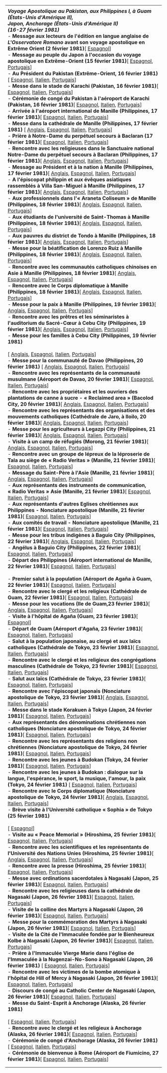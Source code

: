 |     |
| --- |
|  |
| ***Voyage Apostolique au Pakistan, aux Philippines I, à Guam (États-Unis d'Amérique II),***<br>***Japon, Anchorage (États-Unis d'Amérique II)***<br>***(16-27 février 1981)***<br>- **Message aux lecteurs de l'édition en langue anglaise de *L'Osservatore Romano* avant son voyage apostolique en Extrême Orient (2 février 1981)**[ [Espagnol](/content/john-paul-ii/es/letters/1981/documents/hf_jp-ii_let_19810202_far-east.html)] <br>- **Message au peuple du Japon à l'occasion du voyage apostolique en Extrême-Orient (15 février 1981)**[ [Espagnol](/content/john-paul-ii/es/messages/pont_messages/1981/documents/hf_jp-ii_mes_19810215_messaggio-giappone.html), [Portugais](/content/john-paul-ii/pt/messages/pont_messages/1981/documents/hf_jp-ii_mes_19810215_messaggio-giappone.html)]<br>- **Au Président du Pakistan (Extrême-Orient, 16 février 1981)**[ [Espagnol](/content/john-paul-ii/es/speeches/1981/february/documents/hf_jp-ii_spe_19810216_pakistan-presidente.html), [Italien](/content/john-paul-ii/it/speeches/1981/february/documents/hf_jp-ii_spe_19810216_pakistan-presidente.html), [Portugais](/content/john-paul-ii/pt/speeches/1981/february/documents/hf_jp-ii_spe_19810216_pakistan-presidente.html)] <br>- **Messe dans le stade de Karachi (Pakistan, 16 février 1981)**[ [Espagnol](/content/john-paul-ii/es/homilies/1981/documents/hf_jp-ii_hom_19810216_karachi-pakistan.html), [Italien](/content/john-paul-ii/it/homilies/1981/documents/hf_jp-ii_hom_19810216_karachi-pakistan.html), [Portugais](/content/john-paul-ii/pt/homilies/1981/documents/hf_jp-ii_hom_19810216_karachi-pakistan.html)]<br>- **Cérémonie de congé du Pakistan à l'aéroport de Karachi (Pakistan, 16 février 1981)**[ [Espagnol](/content/john-paul-ii/es/speeches/1981/february/documents/hf_jp-ii_spe_19810216_pakistan-commiato.html), [Italien](/content/john-paul-ii/it/speeches/1981/february/documents/hf_jp-ii_spe_19810216_pakistan-commiato.html), [Portugais](/content/john-paul-ii/pt/speeches/1981/february/documents/hf_jp-ii_spe_19810216_pakistan-commiato.html)]<br>- **Arrivée à l'aéroport international de Manille (Philippines, 17 février 1981)**[ [Espagnol](/content/john-paul-ii/es/speeches/1981/february/documents/hf_jp-ii_spe_19810217_manila-arrivo.html), [Italien](/content/john-paul-ii/es/speeches/1981/february/documents/hf_jp-ii_spe_19810217_manila-arrivo.html), [Portugais](/content/john-paul-ii/pt/speeches/1981/february/documents/hf_jp-ii_spe_19810217_manila-arrivo.html)] <br>- **Messe dans la cathédrale de Manille (Philippines, 17 février 1981)** [ [Anglais](/content/john-paul-ii/en/homilies/1981/documents/hf_jp-ii_hom_19810217_manila-filippine.html), [Espagnol](/content/john-paul-ii/es/homilies/1981/documents/hf_jp-ii_hom_19810217_manila-filippine.html), [Italien](/content/john-paul-ii/it/homilies/1981/documents/hf_jp-ii_hom_19810217_manila-filippine.html), [Portugais](/content/john-paul-ii/pt/homilies/1981/documents/hf_jp-ii_hom_19810217_manila-filippine.html)]<br>- **Prière à Notre-Dame du perpétuel secours à Baclaran (17 février 1981)**[ [Espagnol](/content/john-paul-ii/es/prayers/documents/hf_jp-ii_19810217_baclaran-vergine.html), [Italien](/content/john-paul-ii/it/prayers/documents/hf_jp-ii_19810217_baclaran-vergine.html), [Portugais](/content/john-paul-ii/pt/prayers/documents/hf_jp-ii_19810217_baclaran-vergine.html)]<br>- **Rencontre avec les religieuses dans le Sanctuaire national Notre-Dame du perpétuel secours à Baclaran (Philippines, 17 février 1981)**[ [Anglais](/content/john-paul-ii/en/speeches/1981/february/documents/hf_jp-ii_spe_19810217_manila-baclaran.html), [Espagnol](/content/john-paul-ii/es/speeches/1981/february/documents/hf_jp-ii_spe_19810217_manila-baclaran.html), [Italien](/content/john-paul-ii/it/speeches/1981/february/documents/hf_jp-ii_spe_19810217_manila-baclaran.html), [Portugais](/content/john-paul-ii/pt/speeches/1981/february/documents/hf_jp-ii_spe_19810217_manila-baclaran.html)]<br>- **Message au Président et à la nation à Manille (Philippines, 17 février 1981)**[ [Anglais](/content/john-paul-ii/en/speeches/1981/february/documents/hf_jp-ii_spe_19810217_manila-presidente.html), [Espagnol](/content/john-paul-ii/es/speeches/1981/february/documents/hf_jp-ii_spe_19810217_manila-presidente.html), [Italien](/content/john-paul-ii/it/speeches/1981/february/documents/hf_jp-ii_spe_19810217_manila-presidente.html), [Portugais](/content/john-paul-ii/pt/speeches/1981/february/documents/hf_jp-ii_spe_19810217_manila-presidente.html)] <br>- **A l'épiscopat philippin et aux évêques asiatiques rassemblés à Villa San-Miguel à Manille (Philippines, 17 février 1981)**[ [Anglais](/content/john-paul-ii/en/speeches/1981/february/documents/hf_jp-ii_spe_19810217_manila-episcopato.html), [Espagnol](/content/john-paul-ii/es/speeches/1981/february/documents/hf_jp-ii_spe_19810217_manila-episcopato.html), [Italien](/content/john-paul-ii/it/speeches/1981/february/documents/hf_jp-ii_spe_19810217_manila-episcopato.html), [Portugais](/content/john-paul-ii/pt/speeches/1981/february/documents/hf_jp-ii_spe_19810217_manila-episcopato.html)] <br>- **Aux professionnels dans l'« Araneta Coliseum » de Manille (Philippines, 18 février 1981)**[ [Anglais](/content/john-paul-ii/en/speeches/1981/february/documents/hf_jp-ii_spe_19810218_manila-professionisti.html), [Espagnol](/content/john-paul-ii/es/speeches/1981/february/documents/hf_jp-ii_spe_19810218_manila-professionisti.html), [Italien](/content/john-paul-ii/it/speeches/1981/february/documents/hf_jp-ii_spe_19810218_manila-professionisti.html), [Portugais](/content/john-paul-ii/pt/speeches/1981/february/documents/hf_jp-ii_spe_19810218_manila-professionisti.html)] <br>- **Aux étudiants de l'université de Saint-Thomas à Manille (Philippines, 18 février 1981)**[ [Anglais](/content/john-paul-ii/en/speeches/1981/february/documents/hf_jp-ii_spe_19810218_manila-universitari.html), [Espagnol](/content/john-paul-ii/es/speeches/1981/february/documents/hf_jp-ii_spe_19810218_manila-universitari.html), [Italien](/content/john-paul-ii/it/speeches/1981/february/documents/hf_jp-ii_spe_19810218_manila-universitari.html), [Portugais](/content/john-paul-ii/pt/speeches/1981/february/documents/hf_jp-ii_spe_19810218_manila-universitari.html)] <br>- **Aux pauvres du district de Tondo à Manille (Philippines, 18 février 1981)**[ [Anglais](/content/john-paul-ii/en/speeches/1981/february/documents/hf_jp-ii_spe_19810218_manila-poveri-tondo.html), [Espagnol](/content/john-paul-ii/es/speeches/1981/february/documents/hf_jp-ii_spe_19810218_manila-poveri-tondo.html), [Italien](/content/john-paul-ii/it/speeches/1981/february/documents/hf_jp-ii_spe_19810218_manila-poveri-tondo.html), [Portugais](/content/john-paul-ii/pt/speeches/1981/february/documents/hf_jp-ii_spe_19810218_manila-poveri-tondo.html)]<br>- **Messe pour la béatification de Lorenzo Ruiz à Manille (Philippines, 18 février 1981)**[ [Anglais](/content/john-paul-ii/en/homilies/1981/documents/hf_jp-ii_hom_19810218_beatificazione-ruiz.html), [Espagnol](/content/john-paul-ii/es/homilies/1981/documents/hf_jp-ii_hom_19810218_beatificazione-ruiz.html), [Italien](/content/john-paul-ii/it/homilies/1981/documents/hf_jp-ii_hom_19810218_beatificazione-ruiz.html), [Portugais](/content/john-paul-ii/pt/homilies/1981/documents/hf_jp-ii_hom_19810218_beatificazione-ruiz.html)]<br>- **Rencontre avec les communautés catholiques chinoises en Asie à Manille (Philippines, 18 février 1981)**[ [Anglais](/content/john-paul-ii/en/speeches/1981/february/documents/hf_jp-ii_spe_19810218_manila-comunita-cattoliche-cinesi.html), [Espagnol](/content/john-paul-ii/es/speeches/1981/february/documents/hf_jp-ii_spe_19810218_manila-comunita-cattoliche-cinesi.html), [Italien](/content/john-paul-ii/it/speeches/1981/february/documents/hf_jp-ii_spe_19810218_manila-comunita-cattoliche-cinesi.html), [Portugais](/content/john-paul-ii/pt/speeches/1981/february/documents/hf_jp-ii_spe_19810218_manila-comunita-cattoliche-cinesi.html)]<br>- **Rencontre avec le Corps diplomatique à Manille (Philippines, 18 février 1981)**[ [Anglais](/content/john-paul-ii/en/speeches/1981/february/documents/hf_jp-ii_spe_19810218_manila-cd.html), [Espagnol](/content/john-paul-ii/es/speeches/1981/february/documents/hf_jp-ii_spe_19810218_manila-cd.html), [Italien](/content/john-paul-ii/it/speeches/1981/february/documents/hf_jp-ii_spe_19810218_manila-cd.html), [Portugais](/content/john-paul-ii/pt/speeches/1981/february/documents/hf_jp-ii_spe_19810218_manila-cd.html)]<br>- **Messe pour la paix à Manille (Philippines, 19 février 1981)**[ [Anglais](/content/john-paul-ii/en/homilies/1981/documents/hf_jp-ii_hom_19810219_pace.html), [Espagnol](/content/john-paul-ii/es/homilies/1981/documents/hf_jp-ii_hom_19810219_pace.html), [Italien](/content/john-paul-ii/it/homilies/1981/documents/hf_jp-ii_hom_19810219_pace.html), [Portugais](/content/john-paul-ii/pt/homilies/1981/documents/hf_jp-ii_hom_19810219_pace.html)]<br>- **Rencontre avec les prêtres et les séminaristes à l'auditorium du Sacré-Cœur à Cebu City (Philippines, 19 février 1981)**[ [Anglais](/content/john-paul-ii/en/speeches/1981/february/documents/hf_jp-ii_spe_19810219_manila-sacerdoti.html), [Espagnol](/content/john-paul-ii/es/speeches/1981/february/documents/hf_jp-ii_spe_19810219_manila-sacerdoti.html), [Italien](/content/john-paul-ii/it/speeches/1981/february/documents/hf_jp-ii_spe_19810219_manila-sacerdoti.html), [Portugais](/content/john-paul-ii/pt/speeches/1981/february/documents/hf_jp-ii_spe_19810219_manila-sacerdoti.html)]<br>- **Messe pour les familles à Cebu City (Philippines, 19 février 1981)**<br>  <br>   [ [Anglais](/content/john-paul-ii/en/homilies/1981/documents/hf_jp-ii_hom_19810219_famiglie.html), [Espagnol](/content/john-paul-ii/es/homilies/1981/documents/hf_jp-ii_hom_19810219_famiglie.html), [Italien](/content/john-paul-ii/it/homilies/1981/documents/hf_jp-ii_hom_19810219_famiglie.html), [Portugais](/content/john-paul-ii/pt/homilies/1981/documents/hf_jp-ii_hom_19810219_famiglie.html)]<br>- **Messe pour la communauté de Davao (Philippines, 20 février 1981)** [ [Anglais](/content/john-paul-ii/en/homilies/1981/documents/hf_jp-ii_hom_19810220_davao.html), [Espagnol](/content/john-paul-ii/es/homilies/1981/documents/hf_jp-ii_hom_19810220_davao.html), [Italien](/content/john-paul-ii/it/homilies/1981/documents/hf_jp-ii_hom_19810220_davao.html), [Portugais](/content/john-paul-ii/pt/speeches/1981/february/documents/hf_jp-ii_spe_19810220_davao-comunita-musulmana.html)]<br>- **Rencontre avec les représentants de la communauté musulmane (Aéroport de Davao, 20 février 1981)**[ [Espagnol](/content/john-paul-ii/es/speeches/1981/february/documents/hf_jp-ii_spe_19810220_davao-comunita-musulmana.html), [Italien](/content/john-paul-ii/it/speeches/1981/february/documents/hf_jp-ii_spe_19810220_davao-comunita-musulmana.html), [Portugais](/content/john-paul-ii/pt/speeches/1981/february/documents/hf_jp-ii_spe_19810220_davao-comunita-musulmana.html)]<br>- **Rencontre avec les propriétaires et les ouvriers des plantations de canne à sucre - « Reclaimed area » (Bacolod City, 20 février 1981)**[ [Anglais](/content/john-paul-ii/en/speeches/1981/february/documents/hf_jp-ii_spe_19810220_filippine-bacolod-zucchero.html), [Espagnol](/content/john-paul-ii/es/speeches/1981/february/documents/hf_jp-ii_spe_19810220_filippine-bacolod-zucchero.html), [Italien](/content/john-paul-ii/it/speeches/1981/february/documents/hf_jp-ii_spe_19810220_filippine-bacolod-zucchero.html), [Portugais](/content/john-paul-ii/pt/speeches/1981/february/documents/hf_jp-ii_spe_19810220_filippine-bacolod-zucchero.html)] <br>- **Rencontre avec les représentants des organisations et des mouvements catholiques (Cathédrale de Jaro, à Iloilo, 20 février 1981)**[ [Anglais](/content/john-paul-ii/en/speeches/1981/february/documents/hf_jp-ii_spe_19810220_iloilo-movimenti-cattolici.html), [Espagnol](/content/john-paul-ii/es/speeches/1981/february/documents/hf_jp-ii_spe_19810220_iloilo-movimenti-cattolici.html), [Italien](/content/john-paul-ii/it/speeches/1981/february/documents/hf_jp-ii_spe_19810220_iloilo-movimenti-cattolici.html), [Portugais](/content/john-paul-ii/pt/speeches/1981/february/documents/hf_jp-ii_spe_19810220_iloilo-movimenti-cattolici.html)]<br>- **Messe pour les agriculteurs à Legazpi City (Philippines, 21 février 1981)**[ [Anglais](/content/john-paul-ii/en/homilies/1981/documents/hf_jp-ii_hom_19810221_agricoltori.html), [Espagnol](/content/john-paul-ii/es/homilies/1981/documents/hf_jp-ii_hom_19810221_agricoltori.html), [Italien](/content/john-paul-ii/it/homilies/1981/documents/hf_jp-ii_hom_19810221_agricoltori.html), [Portugais](/content/john-paul-ii/pt/homilies/1981/documents/hf_jp-ii_hom_19810221_agricoltori.html)]<br>- **Visite à un camp de réfugiés (Morong, 21 février 1981)**[ [Anglais](/content/john-paul-ii/en/speeches/1981/february/documents/hf_jp-ii_spe_19810221_filippine-morong-profughi.html), [Espagnol](/content/john-paul-ii/es/speeches/1981/february/documents/hf_jp-ii_spe_19810221_filippine-morong-profughi.html), [Italien](/content/john-paul-ii/it/speeches/1981/february/documents/hf_jp-ii_spe_19810221_filippine-morong-profughi.html), [Portugais](/content/john-paul-ii/pt/speeches/1981/february/documents/hf_jp-ii_spe_19810221_filippine-morong-profughi.html)]<br>- **Rencontre avec un groupe de lépreux de la léproserie de Tala au siège de « Radio Veritas » (Manille, 21 février 1981)**[ [Espagnol](/content/john-paul-ii/es/speeches/1981/february/documents/hf_jp-ii_spe_19810221_manila-lebbrosi.html), [Italien](/content/john-paul-ii/it/speeches/1981/february/documents/hf_jp-ii_spe_19810221_manila-lebbrosi.html), [Portugais](/content/john-paul-ii/pt/speeches/1981/february/documents/hf_jp-ii_spe_19810221_manila-lebbrosi.html)] <br>- **Message du Saint-Père à l'Asie (Manille, 21 février 1981)**[ [Anglais](/content/john-paul-ii/en/speeches/1981/february/documents/hf_jp-ii_spe_19810221_manila-auditorium.html), [Espagnol](/content/john-paul-ii/es/speeches/1981/february/documents/hf_jp-ii_spe_19810221_manila-auditorium.html), [Italien](/content/john-paul-ii/it/speeches/1981/february/documents/hf_jp-ii_spe_19810221_manila-auditorium.html), [Portugais](/content/john-paul-ii/pt/speeches/1981/february/documents/hf_jp-ii_spe_19810221_manila-auditorium.html)] <br>- **Aux représentants des instruments de communication, « Radio Veritas » Asie (Manille, 21 février 1981)**[ [Espagnol](/content/john-paul-ii/es/speeches/1981/february/documents/hf_jp-ii_spe_19810221_manila-radio-veritas.html), [Italien](/content/john-paul-ii/it/speeches/1981/february/documents/hf_jp-ii_spe_19810221_manila-radio-veritas.html), [Portugais](/content/john-paul-ii/pt/speeches/1981/february/documents/hf_jp-ii_spe_19810221_manila-radio-veritas.html)] <br>- **Aux représentants d'autres Eglises chrétiennes aux Philippines - Nonciature apostolique (Manille, 21 février 1981)**[ [Espagnol](/content/john-paul-ii/es/speeches/1981/february/documents/hf_jp-ii_spe_19810221_manila-altre-chiese-cristiane.html), [Italien](/content/john-paul-ii/it/speeches/1981/february/documents/hf_jp-ii_spe_19810221_manila-altre-chiese-cristiane.html), [Portugais](/content/john-paul-ii/pt/speeches/1981/february/documents/hf_jp-ii_spe_19810221_manila-altre-chiese-cristiane.html)] <br>- **Aux comités de travail - Nonciature apostolique (Manille, 21 février 1981)**[ [Espagnol](/content/john-paul-ii/es/speeches/1981/february/documents/hf_jp-ii_spe_19810221_manila-comitati-lavoro.html), [Italien](/content/john-paul-ii/it/speeches/1981/february/documents/hf_jp-ii_spe_19810221_manila-comitati-lavoro.html), [Portugais](/content/john-paul-ii/pt/speeches/1981/february/documents/hf_jp-ii_spe_19810221_manila-comitati-lavoro.html)]<br>- **Messe pour les tribus indigènes à Baguio City (Philippines, 22 février 1981)**[ [Anglais](/content/john-paul-ii/en/homilies/1981/documents/hf_jp-ii_hom_19810222_indigeni.html), [Espagnol](/content/john-paul-ii/es/homilies/1981/documents/hf_jp-ii_hom_19810222_indigeni.html), [Italien](/content/john-paul-ii/it/homilies/1981/documents/hf_jp-ii_hom_19810222_indigeni.html), [Portugais](/content/john-paul-ii/pt/homilies/1981/documents/hf_jp-ii_hom_19810222_indigeni.html)]<br>- **Angélus à Baguio City (Philippines, 22 février 1981)**[ [Espagnol](/content/john-paul-ii/es/angelus/1981/documents/hf_jp-ii_ang_19810222.html), [Italien](/content/john-paul-ii/it/angelus/1981/documents/hf_jp-ii_ang_19810222.html), [Portugais](/content/john-paul-ii/pt/angelus/1981/documents/hf_jp-ii_ang_19810222.html)] <br>- **Départ des Philippines (Aéroport international de Manille, 22 février 1981)**[ [Espagnol](/content/john-paul-ii/es/speeches/1981/february/documents/hf_jp-ii_spe_19810222_manila-congedo.html), [Italien](/content/john-paul-ii/it/speeches/1981/february/documents/hf_jp-ii_spe_19810222_manila-congedo.html), [Portugais](/content/john-paul-ii/pt/speeches/1981/february/documents/hf_jp-ii_spe_19810222_manila-congedo.html)]<br>  <br>- **Premier salut à la population (Aéroport de Agaña à Guam, 22 février 1981)**[ [Espagnol](/content/john-paul-ii/es/speeches/1981/february/documents/hf_jp-ii_spe_19810222_guam-arrivo.html), [Italien](/content/john-paul-ii/it/speeches/1981/february/documents/hf_jp-ii_spe_19810222_guam-arrivo.html), [Portugais](/content/john-paul-ii/pt/speeches/1981/february/documents/hf_jp-ii_spe_19810222_guam-arrivo.html)]<br>- **Rencontre avec le clergé et les religieux (Cathédrale de Guam, 22 février 1981)**[ [Espagnol](/content/john-paul-ii/es/speeches/1981/february/documents/hf_jp-ii_spe_19810222_guam-clero.html), [Italien](/content/john-paul-ii/it/speeches/1981/february/documents/hf_jp-ii_spe_19810222_guam-clero.html), [Portugais](/content/john-paul-ii/pt/speeches/1981/february/documents/hf_jp-ii_spe_19810222_guam-clero.html)]<br>- **Messe pour les vocations (Ile de Guam,23 février 1981)**[ [Anglais](/content/john-paul-ii/en/homilies/1981/documents/hf_jp-ii_hom_19810223_vocazioni.html), [Espagnol](/content/john-paul-ii/es/homilies/1981/documents/hf_jp-ii_hom_19810223_vocazioni.html), [Italien](/content/john-paul-ii/it/homilies/1981/documents/hf_jp-ii_hom_19810223_vocazioni.html), [Portugais](/content/john-paul-ii/pt/homilies/1981/documents/hf_jp-ii_hom_19810223_vocazioni.html)]<br>- **Visite à l'hôpital de Agaña (Guam, 23 février 1981)**[ [Espagnol](/content/john-paul-ii/es/speeches/1981/february/documents/hf_jp-ii_spe_19810223_guam-hospital.html)]<br>- **Départ de Guam (Aéroport d'Agaña, 23 février 1981)**[ [Espagnol](/content/john-paul-ii/es/speeches/1981/february/documents/hf_jp-ii_spe_19810223_guam-congedo.html), [Italien](/content/john-paul-ii/it/speeches/1981/february/documents/hf_jp-ii_spe_19810223_guam-congedo.html), [Portugais](/content/john-paul-ii/pt/speeches/1981/february/documents/hf_jp-ii_spe_19810223_guam-congedo.html)]<br>- **Salut à la population japonaise, au clergé et aux laïcs catholiques (Cathédrale de Tokyo, 23 février 1981)**[ [Espagnol](/content/john-paul-ii/es/speeches/1981/february/documents/hf_jp-ii_spe_19810223_giappone-tokyo-saluto.html), [Italien](/content/john-paul-ii/it/speeches/1981/february/documents/hf_jp-ii_spe_19810223_giappone-tokyo-saluto.html), [Portugais](/content/john-paul-ii/pt/speeches/1981/february/documents/hf_jp-ii_spe_19810223_giappone-tokyo-saluto.html)]<br>- **Rencontre avec le clergé et les religieux des congrégations masculines (Cathédrale de Tokyo, 23 février 1981)**[ [Espagnol](/content/john-paul-ii/es/speeches/1981/february/documents/hf_jp-ii_spe_19810223_giappone-tokyo-clero.html), [Italien](/content/john-paul-ii/it/speeches/1981/february/documents/hf_jp-ii_spe_19810223_giappone-tokyo-clero.html), [Portugais](/content/john-paul-ii/pt/speeches/1981/february/documents/hf_jp-ii_spe_19810223_giappone-tokyo-clero.html)]<br>- **Salut aux laïcs (Cathédrale de Tokyo, 23 février 1981)**[ [Espagnol](/content/john-paul-ii/es/speeches/1981/february/documents/hf_jp-ii_spe_19810223_giappone-tokyo-laici.html), [Italien](/content/john-paul-ii/it/speeches/1981/february/documents/hf_jp-ii_spe_19810223_giappone-tokyo-laici.html), [Portugais](/content/john-paul-ii/pt/speeches/1981/february/documents/hf_jp-ii_spe_19810223_giappone-tokyo-laici.html)]<br>- **Rencontre avec l'épiscopat japonais (Nonciature apostolique de Tokyo, 23 février 1981)**[ [Anglais](/content/john-paul-ii/en/speeches/1981/february/documents/hf_jp-ii_spe_19810223_giappone-tokyo-episcopato.html), [Espagnol](/content/john-paul-ii/es/speeches/1981/february/documents/hf_jp-ii_spe_19810223_giappone-tokyo-episcopato.html), [Italien](/content/john-paul-ii/it/speeches/1981/february/documents/hf_jp-ii_spe_19810223_giappone-tokyo-episcopato.html), [Portugais](/content/john-paul-ii/pt/speeches/1981/february/documents/hf_jp-ii_spe_19810223_giappone-tokyo-episcopato.html)]<br>- **Messe dans le stade Korakuen à Tokyo (Japon, 24 février 1981)**[ [Espagnol](/content/john-paul-ii/es/homilies/1981/documents/hf_jp-ii_hom_19810224_korakuen-tokyo.html), [Italien](/content/john-paul-ii/it/homilies/1981/documents/hf_jp-ii_hom_19810224_korakuen-tokyo.html), [Portugais](/content/john-paul-ii/pt/homilies/1981/documents/hf_jp-ii_hom_19810224_korakuen-tokyo.html)]<br>- **Aux représentants des dénominations chrétiennes non catholiques (Nonciature apostolique de Tokyo, 24 février 1981)**[ [Espagnol](/content/john-paul-ii/es/speeches/1981/february/documents/hf_jp-ii_spe_19810224_giappone-tokyo-non-cattolici.html), [Italien](/content/john-paul-ii/it/speeches/1981/february/documents/hf_jp-ii_spe_19810224_giappone-tokyo-non-cattolici.html), [Portugais](/content/john-paul-ii/pt/speeches/1981/february/documents/hf_jp-ii_spe_19810224_giappone-tokyo-non-cattolici.html)]<br>- **Rencontre avec les représentants des religions non chrétiennes (Nonciature apostolique de Tokyo, 24 février 1981)**[ [Espagnol](/content/john-paul-ii/es/speeches/1981/february/documents/hf_jp-ii_spe_19810224_giappone-tokyo-non-cristiani.html), [Italien](/content/john-paul-ii/it/speeches/1981/february/documents/hf_jp-ii_spe_19810224_giappone-tokyo-non-cristiani.html), [Portugais](/content/john-paul-ii/pt/speeches/1981/february/documents/hf_jp-ii_spe_19810224_giappone-tokyo-non-cristiani.html)]<br>- **Rencontre avec les jeunes à Budokan (Tokyo, 24 février 1981)**[ [Espagnol](/content/john-paul-ii/es/speeches/1981/february/documents/hf_jp-ii_spe_19810224_giappone-tokyo-giovani.html), [Italien](/content/john-paul-ii/it/speeches/1981/february/documents/hf_jp-ii_spe_19810224_giappone-tokyo-giovani.html), [Portugais](/content/john-paul-ii/pt/speeches/1981/february/documents/hf_jp-ii_spe_19810224_giappone-tokyo-giovani.html)]<br>- **Rencontre avec les jeunes à Budokan : dialogue sur la langue, l'espérance, le sport, la musique, l'amour, la paix (Tokyo, 24 février 1981)** [ [Espagnol](/content/john-paul-ii/es/speeches/1981/february/documents/hf_jp-ii_spe_19810224_giappone-tokyo-giovani2.html), [Italien](/content/john-paul-ii/it/speeches/1981/february/documents/hf_jp-ii_spe_19810224_giappone-tokyo-giovani2.html), [Portugais](/content/john-paul-ii/pt/speeches/1981/february/documents/hf_jp-ii_spe_19810224_giappone-tokyo-giovani2.html)]<br>- **Rencontre avec le Corps diplomatique (Nonciature apostolique de Tokyo, 24 février 1981)**[ [Anglais](/content/john-paul-ii/en/speeches/1981/february/documents/hf_jp-ii_spe_19810224_giappone-tokyo-cd.html), [Espagnol](/content/john-paul-ii/es/speeches/1981/february/documents/hf_jp-ii_spe_19810224_giappone-tokyo-cd.html), [Italien](/content/john-paul-ii/it/speeches/1981/february/documents/hf_jp-ii_spe_19810224_giappone-tokyo-cd.html), [Portugais](/content/john-paul-ii/pt/speeches/1981/february/documents/hf_jp-ii_spe_19810224_giappone-tokyo-cd.html)]<br>- **Brève visite à l'Université catholique « Sophia » de Tokyo (25 février 1981)**<br>  <br>   [ [Espagnol](/content/john-paul-ii/es/speeches/1981/february/documents/hf_jp-ii_spe_19810225_giappone-tokyo-univ.html)]<br>- **Visite au « Peace Memorial » (Hiroshima, 25 février 1981)**[ [Espagnol](/content/john-paul-ii/es/speeches/1981/february/documents/hf_jp-ii_spe_19810225_giappone-hiroshima-memorial.html), [Italien](/content/john-paul-ii/it/speeches/1981/february/documents/hf_jp-ii_spe_19810225_giappone-hiroshima-memorial.html), [Portugais](/content/john-paul-ii/pt/speeches/1981/february/documents/hf_jp-ii_spe_19810225_giappone-hiroshima-memorial.html)]<br>- **Rencontre avec les scientifiques et les représentants de l'Université des Nations Unies (Hiroshima, 25 février 1981)**[ [Anglais](/content/john-paul-ii/en/speeches/1981/february/documents/hf_jp-ii_spe_19810225_giappone-hiroshima-scienziati-univ.html), [Espagnol](/content/john-paul-ii/es/speeches/1981/february/documents/hf_jp-ii_spe_19810225_giappone-hiroshima-scienziati-univ.html), [Italien](/content/john-paul-ii/it/speeches/1981/february/documents/hf_jp-ii_spe_19810225_giappone-hiroshima-scienziati-univ.html), [Portugais](/content/john-paul-ii/pt/speeches/1981/february/documents/hf_jp-ii_spe_19810225_giappone-hiroshima-scienziati-univ.html)]<br>- **Rencontre avec la presse (Hiroshima, 25 février 1981)**[ [Espagnol](/content/john-paul-ii/es/speeches/1981/february/documents/hf_jp-ii_spe_19810225_giappone-hiroshima-stampa.html), [Italien](/content/john-paul-ii/it/speeches/1981/february/documents/hf_jp-ii_spe_19810225_giappone-hiroshima-stampa.html), [Portugais](/content/john-paul-ii/pt/speeches/1981/february/documents/hf_jp-ii_spe_19810225_giappone-hiroshima-stampa.html)]<br>- **Messe avec ordinations sacerdotales à Nagasaki (Japon, 25 février 1981)**[ [Espagnol](/content/john-paul-ii/es/homilies/1981/documents/hf_jp-ii_hom_19810225_ordinazioni-nagasaki.html), [Italien](/content/john-paul-ii/it/homilies/1981/documents/hf_jp-ii_hom_19810225_ordinazioni-nagasaki.html), [Portugais](/content/john-paul-ii/pt/homilies/1981/documents/hf_jp-ii_hom_19810225_ordinazioni-nagasaki.html)]<br>- **Rencontre avec les religieuses dans la cathédrale de Nagasaki (Japon, 26 février 1981)**[ [Espagnol](/content/john-paul-ii/es/speeches/1981/february/documents/hf_jp-ii_spe_19810226_giappone-nagasaki-religiose.html), [Italien](/content/john-paul-ii/it/speeches/1981/february/documents/hf_jp-ii_spe_19810226_giappone-nagasaki-religiose.html), [Portugais](/content/john-paul-ii/pt/speeches/1981/february/documents/hf_jp-ii_spe_19810226_giappone-nagasaki-religiose.html)]<br>- **Visite de la colline des Martyrs à Nagasaki (Japon, 26 février 1981)**[ [Espagnol](/content/john-paul-ii/es/speeches/1981/february/documents/hf_jp-ii_spe_19810226_giappone-nagasaki-martiri.html), [Italien](/content/john-paul-ii/it/speeches/1981/february/documents/hf_jp-ii_spe_19810226_giappone-nagasaki-martiri.html), [Portugais](/content/john-paul-ii/pt/speeches/1981/february/documents/hf_jp-ii_spe_19810226_giappone-nagasaki-martiri.html)]<br>- **Messe pour la commémoration des Martyrs à Nagasaki (Japon, 26 février 1981)**[ [Espagnol](/content/john-paul-ii/es/homilies/1981/documents/hf_jp-ii_hom_19810226_martiri-nagasaki.html), [Italien](/content/john-paul-ii/it/homilies/1981/documents/hf_jp-ii_hom_19810226_martiri-nagasaki.html), [Portugais](/content/john-paul-ii/pt/homilies/1981/documents/hf_jp-ii_hom_19810226_martiri-nagasaki.html)]<br>- **Visite de la Cité de l'Immaculée fondée par le Bienheureux Kolbe à Nagasaki (Japon, 26 février 1981)**[ [Espagnol](/content/john-paul-ii/es/speeches/1981/february/documents/hf_jp-ii_spe_19810226_giappone-nagasaki-kolbe.html), [Italien](/content/john-paul-ii/it/speeches/1981/february/documents/hf_jp-ii_spe_19810226_giappone-nagasaki-kolbe.html), [Portugais](/content/john-paul-ii/pt/speeches/1981/february/documents/hf_jp-ii_spe_19810226_giappone-nagasaki-kolbe.html)]<br>- **Prière à l'Immaculée Vierge Marie dans l'église de l'Immaculée à la Nugenzai-No-Sono à Nagasaki (Japon, 26 février 1981)** [ [Espagnol](/content/john-paul-ii/es/prayers/documents/hf_jp-ii_19810226_prayer-nagasaki.html), [Italien](/content/john-paul-ii/it/prayers/documents/hf_jp-ii_19810226_prayer-nagasaki.html), [Portugais](/content/john-paul-ii/pt/prayers/documents/hf_jp-ii_19810226_prayer-nagasaki.html)]<br>- **Rencontre avec les victimes de la bombe atomique à l'hôpital de Hill of Mercy à Nagasaki (Japon, 26 février 1981)**[ [Espagnol](/content/john-paul-ii/es/speeches/1981/february/documents/hf_jp-ii_spe_19810226_giappone-nagasaki-vittime-atomica.html), [Italien](/content/john-paul-ii/it/speeches/1981/february/documents/hf_jp-ii_spe_19810226_giappone-nagasaki-vittime-atomica.html), [Portugais](/content/john-paul-ii/pt/speeches/1981/february/documents/hf_jp-ii_spe_19810226_giappone-nagasaki-vittime-atomica.html)]<br>- **Discours de congé au Catholic Center de Nagasaki (Japon, 26 février 1981)**[ [Espagnol](/content/john-paul-ii/es/speeches/1981/february/documents/hf_jp-ii_spe_19810226_giappone-nagasaki-congedo.html), [Italien](/content/john-paul-ii/it/speeches/1981/february/documents/hf_jp-ii_spe_19810226_giappone-nagasaki-congedo.html), [Portugais](/content/john-paul-ii/pt/speeches/1981/february/documents/hf_jp-ii_spe_19810226_giappone-nagasaki-congedo.html)]<br>- **Messe du Saint-Esprit à Anchorage (Alaska, 26 février 1981)**<br>  <br>  [ [Espagnol](/content/john-paul-ii/es/homilies/1981/documents/hf_jp-ii_hom_19810226_anchorage.html), [Italien](/content/john-paul-ii/it/homilies/1981/documents/hf_jp-ii_hom_19810226_anchorage.html), [Portugais](/content/john-paul-ii/pt/homilies/1981/documents/hf_jp-ii_hom_19810226_anchorage.html)]<br>- **Rencontre avec le clergé et les religieux à Anchorage (Alaska, 26 février 1981)**[ [Espagnol](/content/john-paul-ii/es/speeches/1981/february/documents/hf_jp-ii_spe_19810226_alaska-clero.html), [Italien](/content/john-paul-ii/it/speeches/1981/february/documents/hf_jp-ii_spe_19810226_alaska-clero.html), [Portugais](/content/john-paul-ii/pt/speeches/1981/february/documents/hf_jp-ii_spe_19810226_alaska-clero.html)]<br>- **Cérémonie de congé d'Anchorage (Alaska, 26 février 1981)**[ [Espagnol](/content/john-paul-ii/es/speeches/1981/february/documents/hf_jp-ii_spe_19810226_alaska-congedo.html), [Italien](/content/john-paul-ii/it/speeches/1981/february/documents/hf_jp-ii_spe_19810226_alaska-congedo.html), [Portugais](/content/john-paul-ii/pt/speeches/1981/february/documents/hf_jp-ii_spe_19810226_alaska-congedo.html)]<br>- **Cérémonie de bienvenue à Rome (Aéroport de Fiumicino, 27 février 1981)**[ [Espagnol](/content/john-paul-ii/es/speeches/1981/february/documents/hf_jp-ii_spe_19810227_roma-arrivo.html), [Italien](/content/john-paul-ii/it/speeches/1981/february/documents/hf_jp-ii_spe_19810227_roma-arrivo.html), [Portugais](/content/john-paul-ii/pt/speeches/1981/february/documents/hf_jp-ii_spe_19810227_roma-arrivo.html)] |
|  |
|  |